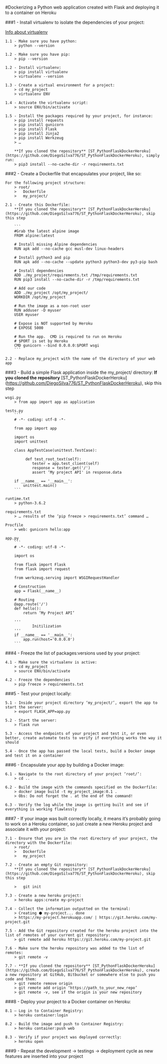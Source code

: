#Dockerizing a Python web application created with Flask  and deploying it to a container on Heroku

###1 - Install virtualenv to isolate the dependencies of your project:

[Info about virtualenv](http://docs.python-guide.org/en/latest/dev/virtualenvs/#virtualenvironments-ref)

    1.1 - Make sure you have python:
        > python --version

	1.2 - Make sure you have pip:
	    > pip --version

	1.2 - Install virtualenv:
	    > pip install virtualenv
	    > virtualenv --version

	1.3 - Create a virtual environment for a project:
	    > cd my_project
	    > virtualenv ENV

	1.4 - Activate the virtualenv script:
	    > source ENV/bin/activate

	1.5 - Install the packages required by your project, for instance:
		> pip install requests
        > pip install gunicorn
		> pip install Flask
		> pip install Jinja2
		> pip install Werkzeug
		> …

	    **If you cloned the repository** [ST_PythonFlaskDockerHeroku] (https://github.com/DiegoSilva776/ST_PythonFlaskDockerHeroku), simply run:
		> pip3 install --no-cache-dir -r requirements.txt

###2 - Create a Dockerfile that encapsulates your project, like so:

	For the following project structure:
		> root/
		> 	Dockerfile
		> 	my_project/

    2.1 - Create this Dockerfile:
	    **If you cloned the repository** [ST_PythonFlaskDockerHeroku] (https://github.com/DiegoSilva776/ST_PythonFlaskDockerHeroku), skip this step

        ```
        #Grab the latest alpine image
        FROM alpine:latest

        # Install missing Alpine dependencies
        RUN apk add --no-cache gcc musl-dev linux-headers

        # Install python3 and pip
        RUN apk add --no-cache --update python3 python3-dev py3-pip bash

        # Install dependencies
        ADD ./my_project/requirements.txt /tmp/requirements.txt
        RUN pip3 install --no-cache-dir -r /tmp/requirements.txt

        # Add our code
        ADD ./my_project /opt/my_project/
        WORKDIR /opt/my_project

        # Run the image as a non-root user
        RUN adduser -D myuser
        USER myuser

        # Expose is NOT supported by Heroku
        # EXPOSE 5000

        # Run the app.  CMD is required to run on Heroku
        # $PORT is set by Heroku            
        CMD gunicorn --bind 0.0.0.0:$PORT wsgi 
        ```

    2.2 - Replace my_project with the name of the directory of your web app

###3 - Build a simple Flask application inside the my_project/ directory:
        **If you cloned the repository** [ST_PythonFlaskDockerHeroku] (https://github.com/DiegoSilva776/ST_PythonFlaskDockerHeroku), skip this step
 
	wsgi.py
		> from app import app as application

	tests.py
        ```
		# -*- coding: utf-8 -*-

		from app import app

		import os
		import unittest

		class AppTestCase(unittest.TestCase):

		     def test_root_text(self):
		        tester = app.test_client(self)
		        response = tester.get('/')
		        assert ‘My project API' in response.data

		if __name__ == '__main__':
		    unittest.main()
        ```

	runtime.txt
		> python-3.6.2

	requirements.txt
		> … results of the ‘pip freeze > requirements.txt’ command …

	Procfile
		> web: gunicorn hello:app

	app.py
        ```
		# -*- coding: utf-8 -*-

		import os

		from flask import Flask
		from flask import request

		from werkzeug.serving import WSGIRequestHandler

		# Construction
		app = Flask(__name__)

		# Routing
		@app.route('/')
		def hello():
		    return ‘My Project API’

		'''
	    		Initilization
		'''
		if __name__ == '__main__':
		    app.run(host='0.0.0.0')
        ```

###4 - Freeze the list of packages:versions used by your project:

	4.1 - Make sure the virtualenv is active:
	    > cd my_project
	    > source ENV/bin/activate

	4.2 - Freeze the dependencies
	    > pip freeze > requirements.txt

###5 - Test your project locally:

	5.1 - Inside your project directory ‘my_project/’, export the app to start the server:
	    > export FLASK_APP=app.py

	5.2 - Start the server:
	    > flask run

	5.3 - Access the endpoints of your project and test it, or even better, create automate tests to verify if everything works the way it should

	5.4 - Once the app has passed the local tests, build a Docker image and test it on a container
	
###6 - Encapsulate your app by building a Docker image:
	
	6.1 - Navigate to the root directory of your project ‘root/’:
	    > cd ..

	6.2 - Build the image with the commands specified on the Dockerfile:
	    > docker image build -t my_project_image:0.1 .
	    > Obs: Do not forget the . at the end of the command!

	6.3 - Verify the log while the image is getting built and see if everything is working flawlessly

###7 - If your image was built correctly locally, it means it’s probably going to work on a Heroku container, so just create a new Heroku project and associate it with your project:

	7.1 - Ensure that you are in the root directory of your project, the directory with the Dockerfile:
		> root/
		>	Dockerfile
		>	my_project

	7.2 - Create an empty Git repository:
        **If you cloned the repository** [ST_PythonFlaskDockerHeroku] (https://github.com/DiegoSilva776/ST_PythonFlaskDockerHeroku), skip this step

	    >   git init

	7.3 - Create a new heroku project:
	    > heroku apps:create my-project

	7.4 - Collect the information outputted on the terminal:
	    > Creating ⬢ my-project... done
	    > https://my-project.herokuapp.com/ | https://git.heroku.com/my-project.git

	7.5 - Add the Git repository created for the heroku project into the list of remotes of your current git repository:
	    > git remote add heroku https://git.heroku.com/my-project.git

	7.6 - Make sure the heroku repository was added to the list of remotes:
	    > git remote -v

    7.7 - **If you cloned the repository** [ST_PythonFlaskDockerHeroku] (https://github.com/DiegoSilva776/ST_PythonFlaskDockerHeroku), create a new repository at GitHub, Bitbucket or somewhere else to push you code and them:
        > git remote remove origin
        > git remote add origin ‘https://path_to_your_new_repo’
        > git remote -v, see if the origin is your new repository

###8 - Deploy your project to a Docker container on Heroku:

	8.1 — Log in to Container Registry:
	    > heroku container:login

	8.2 - Build the image and push to Container Registry:
	    > heroku container:push web

	8.3 - Verify if your project was deployed correctly:
	    > heroku open

###9 - Repeat the development -> testings -> deployment cycle as new features are inserted into your project